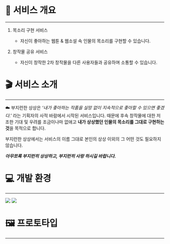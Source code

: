 # 📝 서비스 개요

---

1. 목소리 구현 서비스
   
   + 자신이 좋아하는 웹툰 & 웹소설 속 인물의 목소리를 구현할 수 있습니다.

2. 창작물 공유 서비스
   
   + 자신이 창작한 2차 창작물을 다른 사용자들과 공유하며 소통할 수 있습니다.
  
# 🎬 서비스 소개

--- 

☁️ 부지런한 상상은 *‘내가 좋아하는 작품을 실망 없이 지속적으로 좋아할 수 있으면 좋겠다.'* 라는 기획자의 사적 바람에서 시작된 서비스입니다. 때문에 후속 창작물에 대한 저조한 기대 및 우려를 조금이나마 없애고 **내가 상상했던 인물의 목소리를 그대로 구현하는 것**을 목적으로 합니다.

부지런한 상상에서는 서비스의 이름 그대로 본인의 상상 이외의 그 어떤 것도 필요하지 않습니다.

***아무쪼록 부지런히 상상하고, 부지런히 사랑 하시길 바랍니다.***

# 💻 개발 환경

---

<img src="https://img.shields.io/badge/figma-F24E1E?style=for-the-badge&logo=HTML5&logoColor=white">
<img src="https://img.shields.io/badge/adobeillustrator-FF9A00?style=for-the-badge&logo=HTML5&logoColor=white">

# 🖼️ 프로토타입

---

